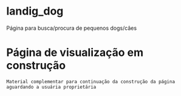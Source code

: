 # landig_dog
Página para busca/procura de pequenos dogs/câes

# Página de visualização em construção
    Material complementar para continuação da construção da página
    aguardando a usuária proprietária
